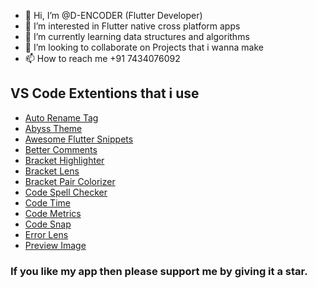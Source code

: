 - 👋 Hi, I’m @D-ENCODER (Flutter Developer)
- 👀 I’m interested in Flutter native cross platform apps
- 🌱 I’m currently learning data structures and algorithms
- 💞️ I’m looking to collaborate on Projects that i wanna make
- 📫 How to reach me +91 7434076092


## VS Code Extentions that i use
- [Auto Rename Tag](https://marketplace.visualstudio.com/items?itemName=formulahendry.auto-rename-tag)
- [Abyss Theme](https://marketplace.visualstudio.com/items?itemName=gerane.Theme-Abyss)
- [Awesome Flutter Snippets](https://marketplace.visualstudio.com/items?itemName=Nash.awesome-flutter-snippets)
- [Better Comments](https://marketplace.visualstudio.com/items?itemName=aaron-bond.better-comments)
- [Bracket Highlighter](https://marketplace.visualstudio.com/items?itemName=Durzn.brackethighlighter)
- [Bracket Lens](https://marketplace.visualstudio.com/items?itemName=wraith13.bracket-lens)
- [Bracket Pair Colorizer](https://marketplace.visualstudio.com/items?itemName=CoenraadS.bracket-pair-colorizer)
- [Code Spell Checker](https://marketplace.visualstudio.com/items?itemName=streetsidesoftware.code-spell-checker)
- [Code Time](https://marketplace.visualstudio.com/items?itemName=softwaredotcom.swdc-vscode)
- [Code Metrics](https://marketplace.visualstudio.com/items?itemName=kisstkondoros.vscode-codemetrics)
- [Code Snap](https://marketplace.visualstudio.com/items?itemName=adpyke.codesnap)
- [Error Lens](https://marketplace.visualstudio.com/items?itemName=usernamehw.errorlens)
- [Preview Image](https://marketplace.visualstudio.com/items?itemName=kisstkondoros.vscode-gutter-preview)

### If you like my app then please support me by giving it a star.
<!---
D-ENCODER/D-ENCODER is a ✨ special ✨ repository because its `README.md` (this file) appears on your GitHub profile.
You can click the Preview link to take a look at your changes.
--->
